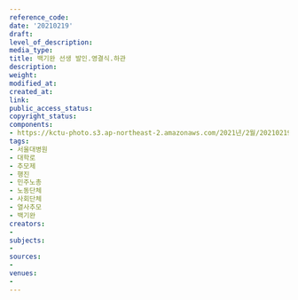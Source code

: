 ```yaml
---
reference_code: 
date: '20210219'
draft: 
level_of_description: 
media_type: 
title: 백기완 선생 발인.영결식.하관
description: 
weight: 
modified_at: 
created_at: 
link: 
public_access_status: 
copyright_status: 
components:
- https://kctu-photo.s3.ap-northeast-2.amazonaws.com/2021년/2월/20210219-백기완+선생+발인.영결식.하관_서울대병원_대학로_추모제_행진_민주노총_노동단체_사회단체_열사추모_백기완/_5D42099.jpg
tags:
- 서울대병원
- 대학로
- 추모제
- 행진
- 민주노총
- 노동단체
- 사회단체
- 열사추모
- 백기완
creators:
- 
subjects:
- 
sources:
- 
venues:
- 
---
```

